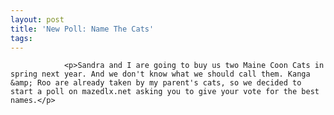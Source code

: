 ```yaml
---
layout: post
title: 'New Poll: Name The Cats'
tags:
---
```



                <p>Sandra and I are going to buy us two Maine Coon Cats in spring next year. And we don't know what we should call them. Kanga &amp; Roo are already taken by my parent's cats, so we decided to start a poll on mazedlx.net asking you to give your vote for the best names.</p>
